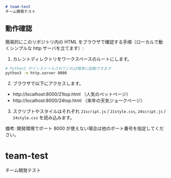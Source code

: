 ```markdown
# team-test
チーム開発テスト

```

## 動作確認

簡易的にこのリポジトリ内の HTML をブラウザで確認する手順（ローカルで動くシンプルな http サーバを立てます）:

1. カレントディレクトリをワークスペースのルートにします。

```bash
# Python3 がインストールされていれば簡単に起動できます
python3 -m http.server 8000
```

2. ブラウザで以下にアクセスします。

 - http://localhost:8000/21top.html  （人気のペットページ）
 - http://localhost:8000/24top.html  （来年の天気ジョークページ）

3. スクリプトやスタイルはそれぞれ `21script.js` / `21style.css`, `24script.js` / `24style.css` を読み込みます。

備考: 開発環境でポート 8000 が使えない場合は他のポート番号を指定してください。
# team-test
チーム開発テスト
